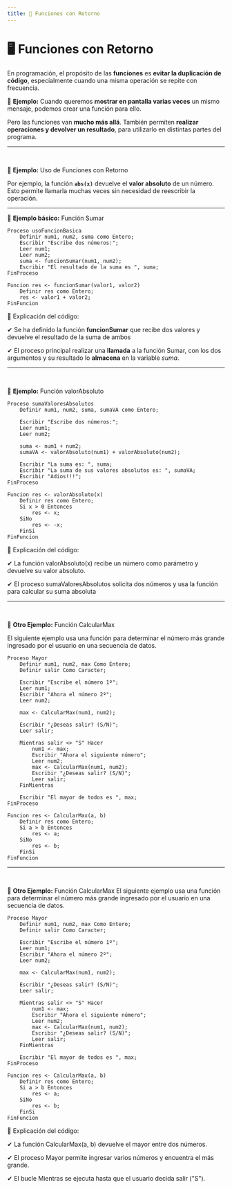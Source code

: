 ```yaml
---
title: 📌 Funciones con Retorno
---
```


# 🖥️ Funciones con Retorno  

En programación, el propósito de las **funciones** es **evitar la duplicación de código**, especialmente cuando una misma operación se repite con frecuencia.  

📌 **Ejemplo:** Cuando queremos **mostrar en pantalla varias veces** un mismo mensaje, podemos crear una función para ello.  

Pero las funciones van **mucho más allá**. También permiten **realizar operaciones y devolver un resultado**, para utilizarlo en distintas partes del programa.  

---
<br>

📌 **Ejemplo:** Uso de Funciones con Retorno  

Por ejemplo, la función **`abs(x)`** devuelve el **valor absoluto** de un número. Esto permite llamarla muchas veces sin necesidad de reescribir la operación.  

---

📌 **Ejemplo básico:** Función Sumar 

```
Proceso usoFuncionBasica
	Definir num1, num2, suma como Entero;
	Escribir "Escribe dos números:";
	Leer num1;
	Leer num2;
	suma <- funcionSumar(num1, num2);
	Escribir "El resultado de la suma es ", suma;
FinProceso

Funcion res <- funcionSumar(valor1, valor2)
	Definir res como Entero;
	res <- valor1 + valor2;
FinFuncion
```

📌 Explicación del código:

✔ Se ha definido la función **funcionSumar** que recibe dos valores y devuelve el resultado de la suma de ambos

✔ El proceso principal realizar una **llamada** a la función Sumar, con los dos argumentos y su resultado lo **almacena** en la variable *suma*.

---
<br>

📌 **Ejemplo:** Función valorAbsoluto 

```
Proceso sumaValoresAbsolutos
    Definir num1, num2, suma, sumaVA como Entero;

    Escribir "Escribe dos números:";
    Leer num1;
    Leer num2;

    suma <- num1 + num2;
    sumaVA <- valorAbsoluto(num1) + valorAbsoluto(num2);

    Escribir "La suma es: ", suma;
    Escribir "La suma de sus valores absolutos es: ", sumaVA;
    Escribir "Adios!!!";    
FinProceso

Funcion res <- valorAbsoluto(x)
    Definir res como Entero;
    Si x > 0 Entonces
        res <- x;
    SiNo
        res <- -x;
    FinSi
FinFuncion
```

📌 Explicación del código:

✔ La función valorAbsoluto(x) recibe un número como parámetro y devuelve su valor absoluto.

✔ El proceso sumaValoresAbsolutos solicita dos números y usa la función para calcular su suma absoluta

----
<br>

📌 **Otro Ejemplo:** Función CalcularMax

El siguiente ejemplo usa una función para determinar el número más grande ingresado por el usuario en una secuencia de datos.

```
Proceso Mayor
    Definir num1, num2, max Como Entero;
    Definir salir Como Caracter;
    
    Escribir "Escribe el número 1º";
    Leer num1;
    Escribir "Ahora el número 2º";
    Leer num2;
    
    max <- CalcularMax(num1, num2);
    
    Escribir "¿Deseas salir? (S/N)";
    Leer salir;

    Mientras salir <> "S" Hacer
        num1 <- max;
        Escribir "Ahora el siguiente número";
        Leer num2;
        max <- CalcularMax(num1, num2);
        Escribir "¿Deseas salir? (S/N)";
        Leer salir;
    FinMientras
    
    Escribir "El mayor de todos es ", max;
FinProceso

Funcion res <- CalcularMax(a, b)
    Definir res como Entero;
    Si a > b Entonces
        res <- a;
    SiNo
        res <- b;
    FinSi
FinFuncion
```

---
<br>

📌 **Otro Ejemplo:** Función CalcularMax
El siguiente ejemplo usa una función para determinar el número más grande ingresado por el usuario en una secuencia de datos.

```
Proceso Mayor
    Definir num1, num2, max Como Entero;
    Definir salir Como Caracter;
    
    Escribir "Escribe el número 1º";
    Leer num1;
    Escribir "Ahora el número 2º";
    Leer num2;
    
    max <- CalcularMax(num1, num2);
    
    Escribir "¿Deseas salir? (S/N)";
    Leer salir;

    Mientras salir <> "S" Hacer
        num1 <- max;
        Escribir "Ahora el siguiente número";
        Leer num2;
        max <- CalcularMax(num1, num2);
        Escribir "¿Deseas salir? (S/N)";
        Leer salir;
    FinMientras
    
    Escribir "El mayor de todos es ", max;
FinProceso

Funcion res <- CalcularMax(a, b)
    Definir res como Entero;
    Si a > b Entonces
        res <- a;
    SiNo
        res <- b;
    FinSi
FinFuncion
```

📌 Explicación del código:

✔ La función CalcularMax(a, b) devuelve el mayor entre dos números.

✔ El proceso Mayor permite ingresar varios números y encuentra el más grande.

✔ El bucle Mientras se ejecuta hasta que el usuario decida salir ("S").